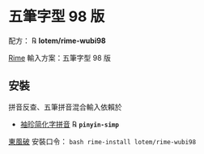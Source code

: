 # 五筆字型 98 版

配方： ℞ **lotem/rime-wubi98**

[Rime](http://rime.im) 輸入方案：五筆字型 98 版

## 安裝

拼音反查、五筆拼音混合輸入依賴於

  - [袖珍简化字拼音](https://github.com/rime/rime-pinyin-simp) ℞ **`pinyin-simp`**

[東風破](https://github.com/rime/plum) 安裝口令： `bash rime-install lotem/rime-wubi98`
